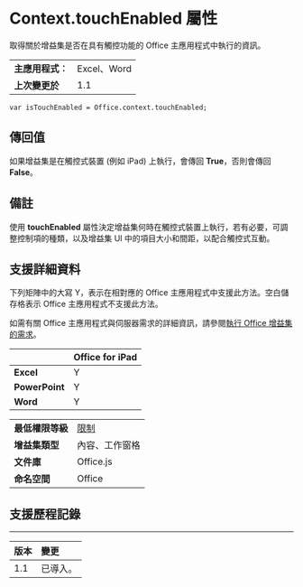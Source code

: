 
# <a name="context.touchenabled-property"></a>Context.touchEnabled 屬性
取得關於增益集是否在具有觸控功能的 Office 主應用程式中執行的資訊。

|||
|:-----|:-----|
|**主應用程式︰**|Excel、Word|
|**上次變更於**|1.1|

```
var isTouchEnabled = Office.context.touchEnabled;
```


## <a name="return-value"></a>傳回值

如果增益集是在觸控式裝置 (例如 iPad) 上執行，會傳回 **True**，否則會傳回 **False**。


## <a name="remarks"></a>備註

使用 **touchEnabled** 屬性決定增益集何時在觸控式裝置上執行，若有必要，可調整控制項的種類，以及增益集 UI 中的項目大小和間距，以配合觸控式互動。


## <a name="support-details"></a>支援詳細資料


下列矩陣中的大寫 Y，表示在相對應的 Office 主應用程式中支援此方法。空白儲存格表示 Office 主應用程式不支援此方法。

如需有關 Office 主應用程式與伺服器需求的詳細資訊，請參閱[執行 Office 增益集的需求](../../docs/overview/requirements-for-running-office-add-ins.md)。

||**Office for iPad**|
|:-----|:-----|
|**Excel**|Y|
|**PowerPoint**|Y|
|**Word**|Y|

|||
|:-----|:-----|
|**最低權限等級**|[限制](../../docs/develop/requesting-permissions-for-api-use-in-content-and-task-pane-add-ins.md)|
|**增益集類型**|內容、工作窗格|
|**文件庫**|Office.js|
|**命名空間**|Office|

## <a name="support-history"></a>支援歷程記錄



****


|**版本**|**變更**|
|:-----|:-----|
|1.1|已導入。|
